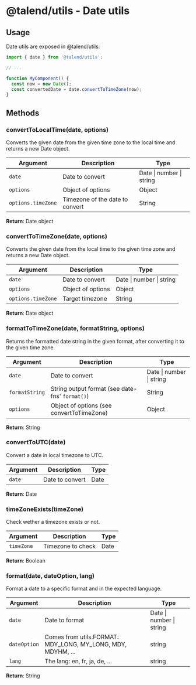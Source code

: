 # @talend/utils - Date utils

## Usage

Date utils are exposed in @talend/utils:

```javascript
import { date } from '@talend/utils';

// ...

function MyComponent() {
  const now = new Date();
  const convertedDate = date.convertToTimeZone(now);
}
```

## Methods

### convertToLocalTime(date, options)

Converts the given date from the given time zone to the local time and returns a new Date object.

| Argument           | Description                     | Type                     |
|--------------------|---------------------------------|--------------------------|
| `date`             | Date to convert                 | Date \| number \| string |
| `options`          | Object of options               | Object                   |
| `options.timeZone` | Timezone of the date to convert | String                   |

**Return**: Date object

### convertToTimeZone(date, options)

Converts the given date from the local time to the given time zone and returns a new Date object.

| Argument           | Description                     | Type                     |
|--------------------|---------------------------------|--------------------------|
| `date`             | Date to convert                 | Date \| number \| string |
| `options`          | Object of options               | Object                   |
| `options.timeZone` | Target timezone                 | String                   |

**Return**: Date object

### formatToTimeZone(date, formatString, options)

Returns the formatted date string in the given format, after converting it to the given time zone.

| Argument           |           Description                            | Type                     |
|--------------------|--------------------------------------------------|--------------------------|
| `date`             | Date to convert                                  | Date \| number \| string |
| `formatString`     | String output format (see date-fns' `format()`)  | String                   |
| `options`          | Object of options (see convertToTimeZone)        | Object                   |

**Return**: String

### convertToUTC(date)

Convert a date in local timezone to UTC.

| Argument           |           Description                            | Type                     |
|--------------------|--------------------------------------------------|------|
| `date`             | Date to convert                                  | Date |

**Return**: Date

### timeZoneExists(timeZone)

Check wether a timezone exists or not.

| Argument           |           Description                            | Type |
|--------------------|--------------------------------------------------|------|
| `timeZone`         | Timezone to check                                | Date |

**Return**: Boolean

### format(date, dateOption, lang)

Format a date to a specific format and in the expected language.

| Argument           |           Description                                       | Type                     |
|--------------------|-------------------------------------------------------------|--------------------------|
| `date`             | Date to format                                              | Date \| number \| string |
| `dateOption`       | Comes from utils.FORMAT: MDY_LONG, MY_LONG, MDY, MDYHM, ... | string                   |
| `lang`             | The lang: en, fr, ja, de, ...                               | string                   |

**Return**: String
